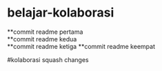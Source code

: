 # belajar-kolaborasi

**commit readme pertama<br>
**commit readme kedua<br>
**commit readme ketiga
**commit readme keempat

#kolaborasi squash changes
